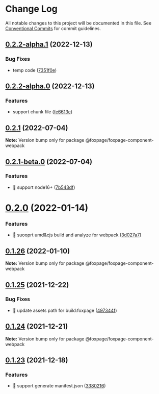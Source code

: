 # Change Log

All notable changes to this project will be documented in this file.
See [Conventional Commits](https://conventionalcommits.org) for commit guidelines.

## [0.2.2-alpha.1](https://github.com/foxpage/foxpage-component-framework/compare/@foxpage/foxpage-component-webpack@0.2.2-alpha.0...@foxpage/foxpage-component-webpack@0.2.2-alpha.1) (2022-12-13)


### Bug Fixes

* temp code ([7351f0e](https://github.com/foxpage/foxpage-component-framework/commit/7351f0e6c0c5e43370d1af024659a21ec79fb15e))





## [0.2.2-alpha.0](https://github.com/foxpage/foxpage-component-framework/compare/@foxpage/foxpage-component-webpack@0.2.1...@foxpage/foxpage-component-webpack@0.2.2-alpha.0) (2022-12-13)


### Features

* support chunk file ([fe6613c](https://github.com/foxpage/foxpage-component-framework/commit/fe6613c415053aef77e2960d9e8ca067440dab5a))





## [0.2.1](https://github.com/foxpage/foxpage-component-framework/compare/@foxpage/foxpage-component-webpack@0.2.1-beta.0...@foxpage/foxpage-component-webpack@0.2.1) (2022-07-04)

**Note:** Version bump only for package @foxpage/foxpage-component-webpack





## [0.2.1-beta.0](https://github.com/foxpage/foxpage-component-framework/compare/@foxpage/foxpage-component-webpack@0.2.0...@foxpage/foxpage-component-webpack@0.2.1-beta.0) (2022-07-04)


### Features

* 🎸 support node16+ ([7b543df](https://github.com/foxpage/foxpage-component-framework/commit/7b543df8d48d487ba6f37c58c2a9a1a9b75938cd))





# [0.2.0](https://github.com/foxpage/foxpage-component-framework/compare/@foxpage/foxpage-component-webpack@0.1.26...@foxpage/foxpage-component-webpack@0.2.0) (2022-01-14)


### Features

* 🎸 suooprt umd&cjs build and analyze for webpack ([3d027a7](https://github.com/foxpage/foxpage-component-framework/commit/3d027a757842c0ad97384ab38622956146a0c1cc))





## [0.1.26](https://github.com/foxpage/foxpage-component-framework/compare/@foxpage/foxpage-component-webpack@0.1.25...@foxpage/foxpage-component-webpack@0.1.26) (2022-01-10)

**Note:** Version bump only for package @foxpage/foxpage-component-webpack





## [0.1.25](https://github.com/foxfamily/foxpage-component-framework/compare/@foxpage/foxpage-component-webpack@0.1.24...@foxpage/foxpage-component-webpack@0.1.25) (2021-12-22)


### Bug Fixes

* 🐛 update assets path for build:foxpage ([497344f](https://github.com/foxfamily/foxpage-component-framework/commit/497344f01d7362a8b5ea1d058e2894b065c378fb))





## [0.1.24](https://github.com/foxfamily/foxpage-component-framework/compare/@foxpage/foxpage-component-webpack@0.1.23...@foxpage/foxpage-component-webpack@0.1.24) (2021-12-21)

**Note:** Version bump only for package @foxpage/foxpage-component-webpack





## [0.1.23](https://github.com/foxfamily/foxpage-component-framework/compare/@foxpage/foxpage-component-webpack@0.1.22...@foxpage/foxpage-component-webpack@0.1.23) (2021-12-18)


### Features

* 🎸 support generate manifest.json ([3380216](https://github.com/foxfamily/foxpage-component-framework/commit/3380216bf6eac260439a1897dce2f6c06d29422a))
